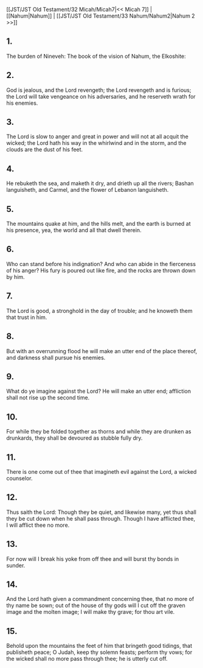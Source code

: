 [[JST/JST Old Testament/32 Micah/Micah7|<< Micah 7]] | [[Nahum|Nahum]] | [[JST/JST Old Testament/33 Nahum/Nahum2|Nahum 2 >>]]
## 1.
The burden of Nineveh: The book of the vision of Nahum, the Elkoshite:
## 2.
God is jealous, and the Lord revengeth; the Lord revengeth and is furious; the Lord will take vengeance on his adversaries, and he reserveth wrath for his enemies.
## 3.
The Lord is slow to anger and great in power and will not at all acquit the wicked; the Lord hath his way in the whirlwind and in the storm, and the clouds are the dust of his feet.
## 4.
He rebuketh the sea, and maketh it dry, and drieth up all the rivers; Bashan languisheth, and Carmel, and the flower of Lebanon languisheth.
## 5.
The mountains quake at him, and the hills melt, and the earth is burned at his presence, yea, the world and all that dwell therein.
## 6.
Who can stand before his indignation? And who can abide in the fierceness of his anger? His fury is poured out like fire, and the rocks are thrown down by him.
## 7.
The Lord is good, a stronghold in the day of trouble; and he knoweth them that trust in him.
## 8.
But with an overrunning flood he will make an utter end of the place thereof, and darkness shall pursue his enemies.
## 9.
What do ye imagine against the Lord? He will make an utter end; affliction shall not rise up the second time.
## 10.
For while they be folded together as thorns and while they are drunken as drunkards, they shall be devoured as stubble fully dry.
## 11.
There is one come out of thee that imagineth evil against the Lord, a wicked counselor.
## 12.
Thus saith the Lord: Though they be quiet, and likewise many, yet thus shall they be cut down when he shall pass through. Though I have afflicted thee, I will afflict thee no more.
## 13.
For now will I break his yoke from off thee and will burst thy bonds in sunder.
## 14.
And the Lord hath given a commandment concerning thee, that no more of thy name be sown; out of the house of thy gods will I cut off the graven image and the molten image; I will make thy grave; for thou art vile.
## 15.
Behold upon the mountains the feet of him that bringeth good tidings, that publisheth peace; O Judah, keep thy solemn feasts; perform thy vows; for the wicked shall no more pass through thee; he is utterly cut off.

